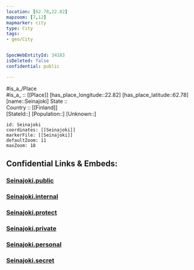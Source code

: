 ```yaml
---
location: [62.78,22.82] 
mapzoom: [7,12] 
mapmarker: city 
type: City
tags:
- geo/City


SpocWebEntityId: 34183
isDeleted: false
confidential: public

---
```

#is_a_/Place  
#is_a_ :: [[Place]] 
[has_place_longitude::22.82] 
[has_place_latitude::62.78] 
[name::Seinajoki] 
State ::  
Country :: [[Finland]]  
[StateId::] 
[Population::] 
[Unknown::] 


```leaflet
id: Seinajoki
coordinates: [[Seinajoki]] 
markerFile: [[Seinajoki]] 
defaultZoom: 11 
maxZoom: 18
```


## Confidential Links & Embeds: 

### [Seinajoki.public](/_public/\Earth\Continent\Europe\Europe~North\Finland\Provinces~Finland\Western_Finland\counties~Western_Finland\Ostrobothnia~South\CitySeinajoki.public.md) 

### [Seinajoki.internal](/_internal/\Earth\Continent\Europe\Europe~North\Finland\Provinces~Finland\Western_Finland\counties~Western_Finland\Ostrobothnia~South\CitySeinajoki.internal.md) 

### [Seinajoki.protect](/_protect/\Earth\Continent\Europe\Europe~North\Finland\Provinces~Finland\Western_Finland\counties~Western_Finland\Ostrobothnia~South\CitySeinajoki.protect.md) 

### [Seinajoki.private](/_private/\Earth\Continent\Europe\Europe~North\Finland\Provinces~Finland\Western_Finland\counties~Western_Finland\Ostrobothnia~South\CitySeinajoki.private.md) 

### [Seinajoki.personal](/_personal/\Earth\Continent\Europe\Europe~North\Finland\Provinces~Finland\Western_Finland\counties~Western_Finland\Ostrobothnia~South\CitySeinajoki.personal.md) 

### [Seinajoki.secret](/_secret/\Earth\Continent\Europe\Europe~North\Finland\Provinces~Finland\Western_Finland\counties~Western_Finland\Ostrobothnia~South\CitySeinajoki.secret.md)

